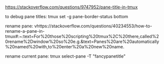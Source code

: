 https://stackoverflow.com/questions/9747952/pane-title-in-tmux

to debug pane titles:
tmux set -g pane-border-status bottom


rename pane:
vhttps://stackoverflow.com/questions/40234553/how-to-rename-a-pane-in-tmux#:~:text=For%20those%20scripting%20tmux%2C%20there,called%20rename%2Dwindow%20so%20e.g.&text=Panes%20are%20automatically%20named%20with,to%20enter%20a%20new%20name.


rename current pane:
tmux select-pane -T "fancypanetitle"